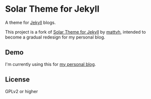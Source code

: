 # Solar Theme for Jekyll

A theme for [Jekyll](http://jekyllrb.com/) blogs.

This project is a fork of [Solar Theme for Jekyll](https://github.com/mattvh/solar-theme-jekyll/tree/20d4f9f7300cbd6b14608f84b0d9153b89f1650f) by [mattvh](https://github.com/mattvh), intended to become a gradual redesign for my personal blog.


## Demo

I'm currently using this for [my personal blog](http://simshadows.com/).


## License

GPLv2 or higher
